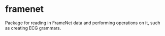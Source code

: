 # framenet
Package for reading in FrameNet data and performing operations on it, such as creating ECG grammars.
